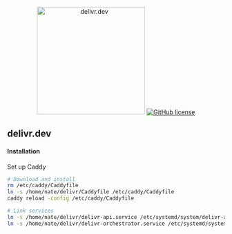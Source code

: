 <p align="center">
  <img width="250px" src="https://raw.githubusercontent.com/natesales/delivr/master/logo.png" alt=delivr.dev logo"/>
  <a href="https://github.com/natesales/delivr"><img alt="GitHub license" src="https://img.shields.io/github/license/natesales/delivr?style=for-the-badge"></a>
</p>

## delivr.dev

#### Installation
Set up Caddy
```bash
# Download and install
rm /etc/caddy/Caddyfile
ln -s /home/nate/delivr/Caddyfile /etc/caddy/Caddyfile
caddy reload -config /etc/caddy/Caddyfile

# Link services
ln -s /home/nate/delivr/delivr-api.service /etc/systemd/system/delivr-api.service
ln -s /home/nate/delivr/delivr-orchestrator.service /etc/systemd/system/delivr-orchestrator.service
```

